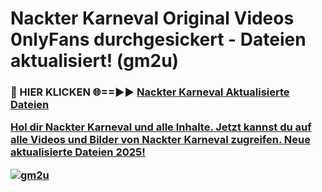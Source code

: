 # Nackter Karneval Original Videos 0nlyFans durchgesickert - Dateien aktualisiert! (gm2u)

<h3>🔴 HIER KLICKEN 🌐==►► <a href="https://tinyurl.com/h6vf6nb8" rel="nofollow">Nackter Karneval Aktualisierte Dateien

Hol dir Nackter Karneval und alle Inhalte. Jetzt kannst du auf alle Videos und Bilder von Nackter Karneval zugreifen. Neue aktualisierte Dateien 2025!

[![gm2u](https://i.imgur.com/sD4kR3V.gif)](https://tinyurl.com/h6vf6nb8)
